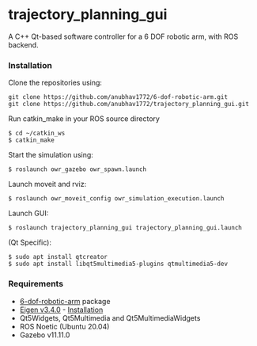 # trajectory_planning_gui
A C++ Qt-based software controller for a 6 DOF robotic arm, with ROS backend.

### Installation
Clone the repositories using:

    git clone https://github.com/anubhav1772/6-dof-robotic-arm.git
    git clone https://github.com/anubhav1772/trajectory_planning_gui.git

Run catkin_make in your ROS source directory

    $ cd ~/catkin_ws
    $ catkin_make

Start the simulation using:

    $ roslaunch owr_gazebo owr_spawn.launch

Launch moveit and rviz:

    $ roslaunch owr_moveit_config owr_simulation_execution.launch
    
Launch GUI:

    $ roslaunch trajectory_planning_gui trajectory_planning_gui.launch
    
(Qt Specific):
    
    $ sudo apt install qtcreator
    $ sudo apt install libqt5multimedia5-plugins qtmultimedia5-dev

### Requirements
* [6-dof-robotic-arm](https://github.com/anubhav1772/6-dof-robotic-arm) package
* [Eigen v3.4.0](http://www.eigen.tuxfamily.org/index.php?title=Main_Page#Download) - [Installation](https://github.com/anubhav1772/trajectory_planning_gui/blob/main/Eigen3_installation)
* Qt5Widgets, Qt5Multimedia and Qt5MultimediaWidgets
* ROS Noetic (Ubuntu 20.04)
* Gazebo v11.11.0
